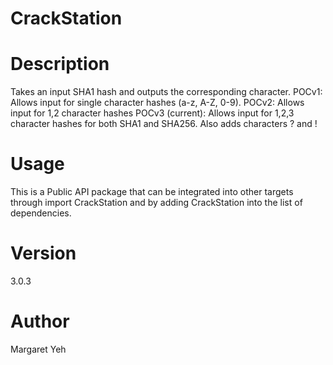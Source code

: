# CrackStation

# Description
Takes an input SHA1 hash and outputs the corresponding character.
POCv1: Allows input for single character hashes (a-z, A-Z, 0-9).
POCv2: Allows input for 1,2 character hashes
POCv3 (current): Allows input for 1,2,3 character hashes for both SHA1 and SHA256. Also adds characters ? and !

# Usage
This is a Public API package that can be integrated into other targets through import CrackStation and by adding CrackStation into the list of dependencies. 

# Version
3.0.3

# Author
Margaret Yeh

